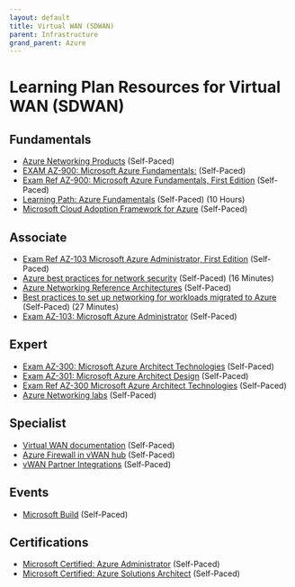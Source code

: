 ```yaml
---
layout: default
title: Virtual WAN (SDWAN)
parent: Infrastructure
grand_parent: Azure
---
```


# Learning Plan Resources for Virtual WAN (SDWAN)

## Fundamentals

* [Azure Networking Products](https://docs.microsoft.com/en-us/azure/#pivot=products&panel=network) (Self-Paced)
* [EXAM AZ-900: Microsoft Azure Fundamentals:](https://docs.microsoft.com/en-us/learn/certifications/exams/az-900?wt.mc_id=learningredirect_certs-web-wwl) (Self-Paced)
* [Exam Ref AZ-900: Microsoft Azure Fundamentals, First Edition](https://www.oreilly.com/library/view/exam-ref-az-900/9780135732199/) (Self-Paced)
* [Learning Path: Azure Fundamentals](https://docs.microsoft.com/en-us/learn/paths/azure-fundamentals/) (Self-Paced) (10 Hours)
* [Microsoft Cloud Adoption Framework for Azure](https://docs.microsoft.com/en-us/learn/modules/microsoft-cloud-adoption-framework-for-azure/) (Self-Paced)

## Associate

* [Exam Ref AZ-103 Microsoft Azure Administrator, First Edition](https://www.oreilly.com/library/view/exam-ref-az-103/9780135466551/) (Self-Paced)
* [Azure best practices for network security](https://docs.microsoft.com/en-us/azure/security/fundamentals/network-best-practices) (Self-Paced) (16 Minutes)
* [Azure Networking Reference Architectures](https://docs.microsoft.com/en-us/azure/architecture/architectures/?filter=networking&filter=reference-architecture&sort=-publish_date) (Self-Paced)
* [Best practices to set up networking for workloads migrated to Azure](https://docs.microsoft.com/en-us/azure/cloud-adoption-framework/migrate/azure-best-practices/migrate-best-practices-networking) (Self-Paced) (27 Minutes)
* [Exam AZ-103: Microsoft Azure Administrator](https://docs.microsoft.com/en-us/learn/certifications/exams/az-103) (Self-Paced)

## Expert

* [Exam AZ-300: Microsoft Azure Architect Technologies](https://docs.microsoft.com/en-us/learn/certifications/exams/az-300?wt.mc_id=learningredirect_certs-web-wwl) (Self-Paced)
* [Exam AZ-301: Microsoft Azure Architect Design](https://docs.microsoft.com/en-us/learn/certifications/exams/az-301?wt.mc_id=learningredirect_certs-web-wwl) (Self-Paced)
* [Exam Ref AZ-300 Microsoft Azure Architect Technologies](https://www.oreilly.com/library/view/exam-ref-az-300/9780135881477/) (Self-Paced)
* [Azure Networking labs](https://github.com/binals/azurenetworking) (Self-Paced)

## Specialist

* [Virtual WAN documentation](https://docs.microsoft.com/en-us/azure/virtual-wan/virtual-wan-about) (Self-Paced)
* [Azure Firewall in vWAN hub](https://docs.microsoft.com/en-us/azure/virtual-wan/howto-firewall/) (Self-Paced)
* [vWAN Partner Integrations](https://docs.microsoft.com/en-us/azure/virtual-wan/virtual-wan-locations-partners) (Self-Paced)

## Events

* [Microsoft Build](https://www.microsoft.com/en-us/build) (Self-Paced)

## Certifications

* [Microsoft Certified: Azure Administrator](https://docs.microsoft.com/en-us/learn/certifications/azure-administrator) (Self-Paced)
* [Microsoft Certified: Azure Solutions Architect](https://docs.microsoft.com/en-us/learn/certifications/azure-solutions-architect) (Self-Paced)

